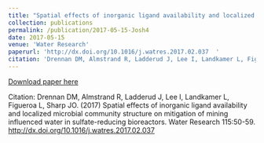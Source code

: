 ```yaml
---
title: "Spatial effects of inorganic ligand availability and localized microbial community structure on mitigation of mining influenced water in sulfate-reducing bioreactors"
collection: publications
permalink: /publication/2017-05-15-Josh4
date: 2017-05-15
venue: 'Water Research'
paperurl: 'http://dx.doi.org/10.1016/j.watres.2017.02.037  '
citation: 'Drennan DM, Almstrand R, Ladderud J, Lee I, Landkamer L, Figueroa L, Sharp JO. (2017) Spatial effects of inorganic ligand availability and localized microbial community structure on mitigation of mining influenced water in sulfate-reducing bioreactors. Water Research 115:50-59. http://dx.doi.org/10.1016/j.watres.2017.02.037  '
---
```


<a href='http://dx.doi.org/10.1016/j.watres.2017.02.037  '>Download paper here</a>

Citation: Drennan DM, Almstrand R, Ladderud J, Lee I, Landkamer L, Figueroa L, Sharp JO. (2017) Spatial effects of inorganic ligand availability and localized microbial community structure on mitigation of mining influenced water in sulfate-reducing bioreactors. Water Research 115:50-59. http://dx.doi.org/10.1016/j.watres.2017.02.037  